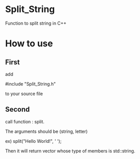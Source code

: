 # Split_String
Function to split string in C++

# How to use

## First

add 

#include "Split_String.h"

to your source file

## Second

call function : split.

The arguments should be (string, letter)

ex) split("Hello World!", ' ');

Then it will return vector whose type of members is std::string.
